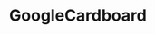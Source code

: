 ---
title: GoogleCardboard
crosslinks:
- GearVR
- daydream
- vridge
- Android
- oculus
- MotoG
- virtualreality
- linux
- autotldr
- uncharted
- xkcd
- oculusnsfw
- VRphysics
- PSVR
- gadgets
- Vive
---